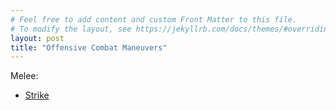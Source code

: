 ```yaml
---
# Feel free to add content and custom Front Matter to this file.
# To modify the layout, see https://jekyllrb.com/docs/themes/#overriding-theme-defaults
layout: post 
title: "Offensive Combat Maneuvers"
---
```

Melee:
* [Strike](/melee/strike.html)
